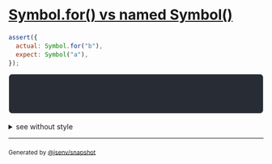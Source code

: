 # [Symbol.for() vs named Symbol()](../../symbol.test.js#L131)

```js
assert({
  actual: Symbol.for("b"),
  expect: Symbol("a"),
});
```

![img](throw.svg)

<details>
  <summary>see without style</summary>

```console
AssertionError: actual and expect are different

actual: Symbol.for("b")
expect: Symbol("a")
```

</details>

---

<sub>
  Generated by <a href="https://github.com/jsenv/core/tree/main/packages/independent/snapshot">@jsenv/snapshot</a>
</sub>